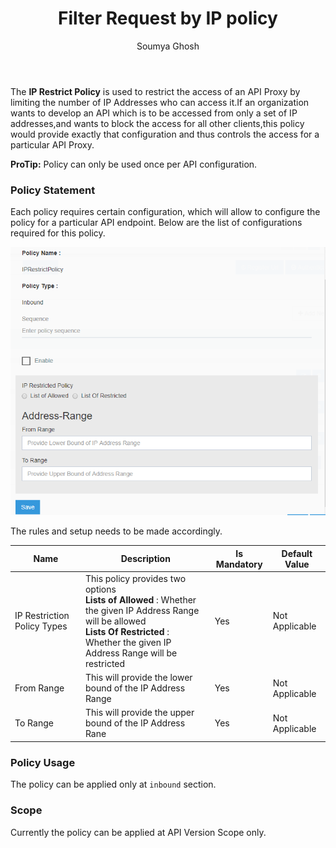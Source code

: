 ﻿---
title: "Filter Request by IP policy"
toc: true
tag: developers
category: "API Management"
author: "Soumya Ghosh"
menus: 
    policies:
        icon: fa fa-gg
        title: "IP-Restrict Policy" 

---
The **IP Restrict Policy** is used to restrict the access of an API Proxy by limiting the number of IP Addresses who can access it.If an organization wants to develop an API which is to be accessed from only a set of IP addresses,and wants to block 
the access for all other clients,this policy would provide exactly that configuration and thus controls the access for a particular API Proxy.

**ProTip:** Policy can only be used once per API configuration.

### Policy Statement

Each policy requires certain configuration, which will allow to configure the policy for a particular API endpoint. 
Below are the list of configurations required for this policy.

![I P Restrict Policy](../media/IPRestrictPolicy.PNG)

The rules and setup needs to be made accordingly. 

|Name|Description|Is Mandatory|Default Value|
|-----------|--------------------------------------------------------|----------|----------|
|IP Restriction Policy Types|This policy provides two options  <br/> __Lists of Allowed__ : Whether the given IP Address Range will be allowed <br/> __Lists Of Restricted__ : Whether the given IP Address Range will be restricted |Yes| Not Applicable |
|From Range|This will provide the lower bound of the IP Address Range |Yes|Not Applicable|
|To Range|This will provide the upper bound of the IP Address Rane |Yes|Not Applicable|

### Policy Usage

The policy can be applied only at `inbound` section.

### Scope

Currently the policy can be applied at API Version Scope only.


